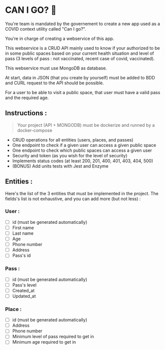 # CAN I GO? 🤔

You're team is mandated by the governement to create a new app used as a COVID context utility called "Can I go?".

You're in charge of creating a webservice of this app.

This webservice is a CRUD API mainly used to know if your authorized to be in some public spaces based on your current health situation and level of pass (3 levels of pass : not vaccinated, recent case of covid, vaccinated).

This webservice must use MongoDB as database.

At start, data in JSON (that you create by yourself) must be added to BDD and CURL request to the API should be possible.

For a user to be able to visit a public space, that user must have a valid pass and the required age.

## Instructions :

> Your project (API + MONGODB) must be dockerize and runned by a
> docker-compose

- CRUD operations for all entities (users, places, and passes)
- One endpoint to check if a given user can access a given public space
- One endpoint to check which public spaces can access a given user
- Security and token (as you wish for the level of security)
- Implements status codes (at least 200, 201, 400, 401, 403, 404, 500)
- (BONUS) Add units tests with Jest and Enzyme

## Entities :

Here's the list of the 3 entities that must be implemented in the project. The fields's list is not exhaustive, and you can add more (but not less) :

### User :

- [ ] id (must be generated automatically)
- [ ] First name
- [ ] Last name
- [ ] Age
- [ ] Phone number
- [ ] Address
- [ ] Pass's id

### Pass :

- [ ] id (must be generated automatically)
- [ ] Pass's level
- [ ] Created_at
- [ ] Updated_at

### Place :

- [ ] id (must be generated automatically)
- [ ] Address
- [ ] Phone number
- [ ] Minimum level of pass required to get in
- [ ] Minimum age required to get in
